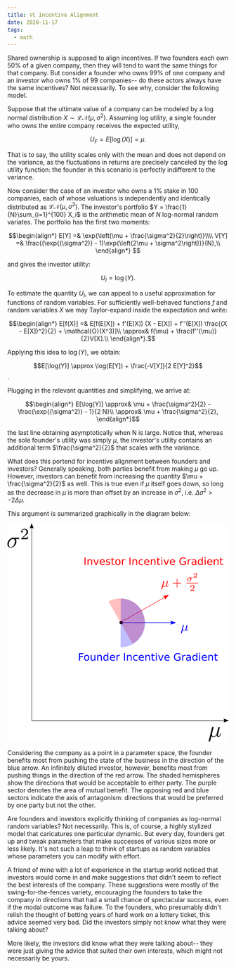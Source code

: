 ```yaml
---
title: VC Incentive Alignment
date: 2020-11-17
tags:
  - math
---
```


Shared ownership is supposed to align incentives.  If two founders
each own 50% of a given company, then they will tend to want the same
things for that company.  But consider a founder who owns 99% of one
company and an investor who owns 1% of 99 companies-- do these actors
always have the same incentives?  Not necessarily.  To see why,
consider the following model.

Suppose that the ultimate value of a company can be modeled by a log
normal distribution $X \sim \mathcal{LN}(\mu, \sigma^2)$.  Assuming
log utility, a single founder who owns the entire company receives the
expected utility,

$$U_F = E[\log(X)] = \mu.$$

That is to say, the utility scales only with the mean and does not
depend on the variance, as the fluctuations in returns are precisely
canceled by the log utility function: the founder in this scenario is
perfectly indifferent to the variance.

Now consider the case of an investor who owns a $1\%$ stake in $100$
companies, each of whose valuations is independently and identically
distributed as $\mathcal{LN}(\mu, \sigma^2)$.  The investor's portfolio
$Y = \frac{1}{N}\sum_{i=1}^{100} X_i$ is the arithmetic mean of $N$ log-normal
random variates.  The portfolio has the first two moments:

$$\begin{align*}
  E[Y] =& \exp{\left(\mu + \frac{\sigma^2}{2}\right)}\\\\
  V[Y] =& \frac{(\exp{(\sigma^2)} - 1)\exp{\left(2\mu + \sigma^2\right)}}{N},\\
\end{align*} $$

and gives the investor utility:

$$U_I = \log(Y).$$

To estimate the quantity $U_I$, we can appeal to a useful
approximation for functions of random variables.  For sufficiently
well-behaved functions $f$ and random variables $X$ we may
Taylor-expand inside the expectation and write:

$$\begin{align*}
E[f(X)] =& E[f(E[X]) + f'(E[X]) (X - E[X]) + f''(E[X]) \frac{(X - E[X])^2}{2} + \mathcal{O}(X^3)]\\
\approx& f(\mu) + \frac{f''(\mu)}{2}V[X].\\
\end{align*}.$$

Applying this idea to $\log(Y)$, we obtain:

$$E[\log(Y)] \approx \log(E[Y]) + \frac{-V[Y]}{2 E[Y]^2}$$.

Plugging in the relevant quantities and simplifying, we arrive at:

$$\begin{align*}
  E[\log(Y)] \approx& \mu + \frac{\sigma^2}{2} - \frac{\exp{(\sigma^2)} - 1}{2 N}\\
  \approx& \mu + \frac{\sigma^2}{2},
\end{align*}$$

the last line obtaining asymptotically when N is large.  Notice that, whereas the
sole founder's utility was simply $\mu$, the investor's utility
contains an additional term $\frac{\sigma^2}{2}$ that scales with the
variance.

What does this portend for incentive alignment between founders and
investors?  Generally speaking, both parties benefit from making $\mu$
go up.  However, investors can benefit from increasing the quantity
$\mu + \frac{\sigma^2}{2}$ as well.  This is true even if $\mu$ itself
goes down, so long as the decrease in $\mu$ is more than offset by an
increase in $\sigma^2$, i.e. $\Delta \sigma^2 > -2\Delta \mu$.

This argument is summarized graphically in the diagram below:

![Diagram](/assets/vc-incentive-alignment/axis4.png)

Considering the company as a point in a parameter space, the founder
benefits most from pushing the state of the business in the direction
of the blue arrow.  An infinitely diluted investor, however, benefits
most from pushing things in the direction of the red arrow.  The
shaded hemispheres show the directions that would be acceptable to
either party.  The purple sector denotes the area of mutual benefit.
The opposing red and blue sectors indicate the
axis of antagonism: directions that would be preferred by one party
but not the other.


Are founders and investors explicitly thinking of companies as
log-normal random variables?  Not necessarily.  This is, of course, a
highly stylized model that caricatures one particular dynamic.  But
every day, founders get up and tweak parameters that make successes of
various sizes more or less likely.  It's not such a leap to think of
startups as random variables whose parameters you can modify with
effort.

A friend of mine with a lot of experience in the startup world noticed
that investors would come in and make suggestions that didn't seem to
reflect the best interests of the company.  These suggestions were
mostly of the swing-for-the-fences variety, encouraging the founders
to take the company in directions that had a small chance of
spectacular success, even if the modal outcome was failure.  To the
founders, who presumably didn't relish the thought of betting years of
hard work on a lottery ticket, this advice seemed very bad.  Did the
investors simply not know what they were talking about?

More likely, the investors did know what they were talking about--
they were just giving the advice that suited their own interests,
which might not necessarily be yours.
